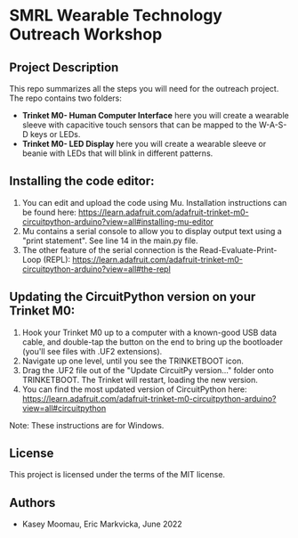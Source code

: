 # SMRL Wearable Technology Outreach Workshop

## Project Description
This repo summarizes all the steps you will need for the outreach project. The repo contains two folders:
- **Trinket M0- Human Computer Interface** here you will create a wearable sleeve with capacitive touch sensors that can be mapped to the W-A-S-D keys or LEDs.
- **Trinket M0- LED Display** here you will create a wearable sleeve or beanie with LEDs that will blink in different patterns.

## Installing the code editor:
1. You can edit and upload the code using Mu. Installation instructions can be found here: https://learn.adafruit.com/adafruit-trinket-m0-circuitpython-arduino?view=all#installing-mu-editor
2. Mu contains a serial console to allow you to display output text using a "print statement". See line 14 in the main.py file.
3. The other feature of the serial connection is the Read-Evaluate-Print-Loop (REPL): https://learn.adafruit.com/adafruit-trinket-m0-circuitpython-arduino?view=all#the-repl

## Updating the CircuitPython version on your Trinket M0:
1. Hook your Trinket M0 up to a computer with a known-good USB data cable, and double-tap the button on the end to bring up the bootloader (you'll see files with .UF2 extensions).
2. Navigate up one level, until you see the TRINKETBOOT icon.
3. Drag the .UF2 file out of the "Update CircuitPy version..." folder onto TRINKETBOOT. The Trinket will restart, loading the new version.
4. You can find the most updated version of CircuitPython here: https://learn.adafruit.com/adafruit-trinket-m0-circuitpython-arduino?view=all#circuitpython

Note: These instructions are for Windows. 

## License
This project is licensed under the terms of the MIT license.

## Authors
- Kasey Moomau, Eric Markvicka, June 2022
